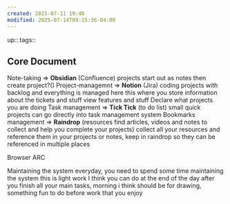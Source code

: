 ```yaml
---
created: 2025-07-11 19:40
modified: 2025-07-14T09:15:36-04:00
---
```

up::
tags::
## Core Document

Note-taking => **Obsidian** (Confluence)
	projects
		start out as notes then create project?()
Project-managemnt => **Notion** (Jira)
	coding projects with backlog and everything is managed here
	 this where you store information about the tickets and stuff 
	 view features and stuff
	 Declare what projects you are doing
Task management => **Tick Tick** (to do list)
	small quick projects can go directly into task management system
Bookmarks management => **Raindrop** (resources find articles, videos and notes to collect and help you complete your projects)
	collect all your resources and reference them in your projects or notes, keep in raindrop so they can be referenced in multiple places
	
Browser  ARC

Maintaining the system everyday, you need to spend some time maintaining the system this is light work I think you can do at the end of the day after you finish all your main tasks,
morning i think should be for drawing, something fun to do before work that you enjoy 